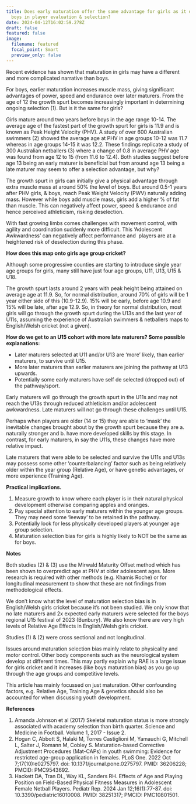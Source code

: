 ```yaml
---
title: Does early maturation offer the same advantage for girls as it does for
  boys in player evaluation & selection?
date: 2024-04-12T16:02:59.278Z
draft: false
featured: false
image:
  filename: featured
  focal_point: Smart
  preview_only: false
---
```

Recent evidence has shown that maturation in girls may have a different and more complicated narrative than boys.

For boys, earlier maturation increases muscle mass, giving significant advantages of power, speed and endurance over later maturers. From the age of 12 the growth spurt becomes increasingly important in determining ongoing selection (1). But is it the same for girls?

Girls mature around two years before boys in the age range 10-14. The average age of the fastest part of the growth spurt for girls is 11.9 and is known as Peak Height Velocity (PHV). A study of over 600 Australian swimmers (2) showed the average age at PHV in age groups 10-12 was 11.7 whereas in age groups 14-15 it was 12.2. These findings replicate a study of 300 Australian netballers (3) where a change of 0.8 in average PHV age was found from age 12 to 15 (from 11.6 to 12.4). Both studies suggest before age 13 being an early maturer is beneficial but from around age 13 being a late maturer may seem to offer a selection advantage, but why?

The growth spurt in girls can initially give a physical advantage through extra muscle mass at around 50% the level of boys. But around 0.5-1 years after PHV girls, & boys, reach Peak Weight Velocity (PWV) naturally adding mass. However while boys add muscle mass, girls add a higher % of fat than muscle. This can negatively affect power, speed & endurance and hence perceived athleticism, risking deselection.

With fast growing limbs comes challenges with movement control, with agility and coordination suddenly more difficult. This ‘Adolescent Awkwardness’ can negatively affect performance and  players are at a heightened risk of deselection during this phase. 

**How does this map onto girls age group cricket?**

Although some progressive counties are starting to introduce single year age groups for girls, many still have just four age groups, U11, U13, U15 & U18.

The growth spurt lasts around 2 years with peak height being attained on average age at 11.9. So, for normal distribution, around 70% of girls will be 1 year either side of this (10.9-12.9). 15% will be early, before age 10.9 and 15% will be late, after age 12.9. So, in theory for normal distribution, most girls will go through the growth spurt during the U13s and the last year of U11s, assuming the experience of Australian swimmers & netballers maps to English/Welsh cricket (not a given).

**How do we get to an U15 cohort with more late maturers? Some possible explanations:**

* Later maturers selected at U11 and/or U13 are ‘more’ likely, than earlier maturers, to survive until U15.
* More later maturers than earlier maturers are joining the pathway at U13 upwards.
* Potentially some early maturers have self de selected (dropped out) of the pathway/sport.

Early maturers will go through the growth spurt in the U11s and may not reach the U13s through reduced athleticism and/or adolescent awkwardness. Late maturers will not go through these challenges until U15.

Perhaps when players are older (14 or 15) they are able to ‘mask’ the inevitable changes brought about by the growth spurt because they are a. naturally stronger and b. have more developed skills by this stage. In contrast, for early maturers, in say the U11s, these changes have more relative impact.

Late maturers that were able to be selected and survive the U11s and U13s may possess some other ‘counterbalancing’ factor such as being relatively older within the year group (Relative Age), or have genetic advantages, or more experience (Training Age). 

**Practical implications.**

1. Measure growth to know where each player is in their natural physical development otherwise comparing apples and oranges.
2. Pay special attention to early maturers within the younger age groups. They may need some ‘leeway’ to be retained in the pathway.
3. Potentially look for less physically developed players at younger age group selection.
4. Maturation selection bias for girls is highly likely to NOT be the same as for boys.

**Notes**

Both studies (2) & (3) use the Mirwald Maturity Offset method which has been shown to overpredict age at PHV at older adolescent ages. More research is required with other methods (e.g. Khamis Roche) or for longitudinal measurement to show that these are not findings from methodological effects.

We don’t know what the level of maturation selection bias is in English/Welsh girls cricket because it’s not been studied. We only know that no late maturers and 2x expected early maturers were selected for the boys regional U15 festival of 2023 (Bunbury). We also know there are very high levels of Relative Age Effects in English/Welsh girls cricket.

Studies (1) & (2) were cross sectional and not longitudinal.

Issues around maturation selection bias mainly relate to physicality and motor control. Other body components such as the neurological system develop at different times. This may partly explain why RAE is a large issue for girls cricket and it increases (like boys maturation bias) as you go up through the age groups and competitive levels.

This article has mainly focussed on just maturation. Other confounding factors, e.g. Relative Age, Training Age & genetics should also be accounted for when discussing youth development.

**References**

1. Amanda Johnson et al (2017) Skeletal maturation status is more strongly associated with academy selection than birth quarter. Science and Medicine in Football. Volume 1, 2017 - Issue 2.
2. Hogan C, Abbott S, Halaki M, Torres Castiglioni M, Yamauchi G, Mitchell L, Salter J, Romann M, Cobley S. Maturation-based Corrective Adjustment Procedures (Mat-CAPs) in youth swimming: Evidence for restricted age-group application in females. PLoS One. 2022 Oct 7;17(10):e0275797. doi: 10.1371/journal.pone.0275797. PMID: 36206228; PMCID: PMC9543692.
3. Hackett DA, Tran DL, Way KL, Sanders RH. Effects of Age and Playing Position on Field-Based Physical Fitness Measures in Adolescent Female Netball Players. Pediatr Rep. 2024 Jan 12;16(1):77-87. doi: 10.3390/pediatric16010008. PMID: 38251317; PMCID: PMC10801501.